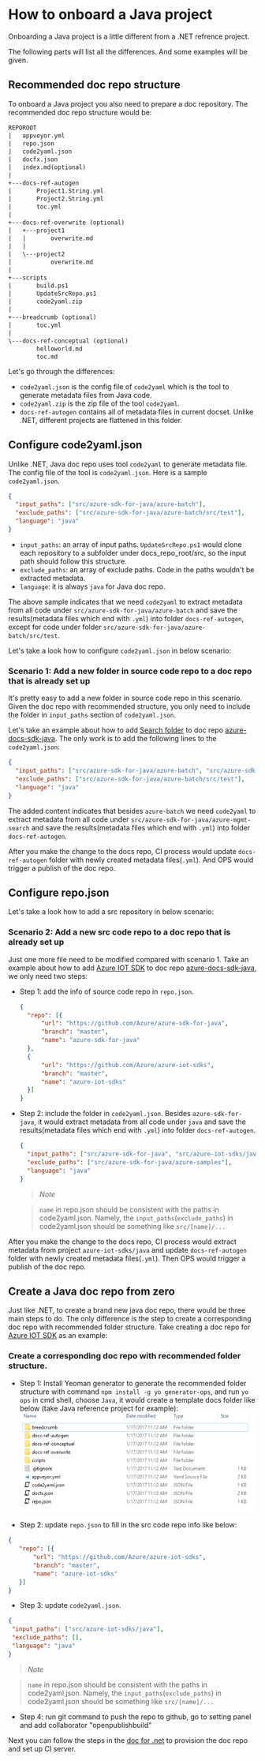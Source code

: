 # How to onboard a Java project

Onboarding a Java project is a little different from a .NET refrence project.

The following parts will list all the differences. And some examples will be given.

## Recommended doc repo structure

To onboard a Java project you also need to prepare a doc repository. The recommended doc repo structure would be:

```
REPOROOT
|   appveyor.yml
|   repo.json
|   code2yaml.json
|   docfx.json
|   index.md(optional)
|
+---docs-ref-autogen
|       Project1.String.yml
|       Project2.String.yml
|       toc.yml
|
+---docs-ref-overwrite (optional)
|   +---project1
|   |       overwrite.md
|   |
|   \---project2
|           overwrite.md
|
+---scripts
|       build.ps1
|       UpdateSrcRepo.ps1
|       code2yaml.zip
|
+---breadcrumb (optional)
|       toc.yml
|
\---docs-ref-conceptual (optional)
        helloworld.md
        toc.md
```

Let's go through the differences:
* `code2yaml.json` is the config file of `code2yaml` which is the tool to generate metadata files from Java code.
* `code2yaml.zip` is the zip file of the tool `code2yaml`.
* `docs-ref-autogen` contains all of metadata files in current docset. Unlike .NET, different projects are flattened in this folder.

## Configure code2yaml.json

Unlike .NET, Java doc repo uses tool `code2yaml` to generate metadata file. The config file of the tool is `code2yaml.json`.
Here is a sample `code2yaml.json`.

```json
{
  "input_paths": ["src/azure-sdk-for-java/azure-batch"],
  "exclude_paths": ["src/azure-sdk-for-java/azure-batch/src/test"],
  "language": "java"
}
```

* `input_paths`: an array of input paths. `UpdateSrcRepo.ps1` would clone each repository to a subfolder under docs_repo_root/src, so the input path should follow this structure.
* `exclude_paths`: an array of exclude paths. Code in the paths wouldn't be extracted metadata.
* `language`: it is always `java` for Java doc repo.

The above sample indicates that we need `code2yaml` to extract metadata from all code under `src/azure-sdk-for-java/azure-batch` and save the results(metadata files which end with `.yml`) into folder `docs-ref-autogen`, except for code under folder `src/azure-sdk-for-java/azure-batch/src/test`.

Let's take a look how to configure `code2yaml.json` in below scenario:

### Scenario 1: Add a new folder in source code repo to a doc repo that is already set up

It's pretty easy to add a new folder in source code repo in this scenario. Given the doc repo with recommended structure, you only need to include the folder in `input_paths` section of `code2yaml.json`.

Let's take an example about how to add [Search folder](https://github.com/Azure/azure-sdk-for-java/tree/master/azure-mgmt-search) to doc repo [azure-docs-sdk-java](https://github.com/Azure/azure-docs-sdk-java). The only work is to add the following lines to the `code2yaml.json`:

```json
{
  "input_paths": ["src/azure-sdk-for-java/azure-batch", "src/azure-sdk-for-java/azure-mgmt-search"],
  "exclude_paths": ["src/azure-sdk-for-java/azure-batch/src/test"],
  "language": "java"
}
```
The added content indicates that besides `azure-batch` we need `code2yaml` to extract metadata from all code under `src/azure-sdk-for-java/azure-mgmt-search` and save the results(metadata files which end with `.yml`) into folder `docs-ref-autogen`.

After you make the change to the docs repo, CI process would update `docs-ref-autogen` folder with newly created metadata files(`.yml`). And OPS would trigger a publish of the doc repo.

## Configure repo.json

Let's take a look how to add a src repository in below scenario:

### Scenario 2: Add a new src code repo to a doc repo that is already set up

Just one more file need to be modified compared with scenario 1. Take an example about how to add [Azure IOT SDK](https://github.com/Azure/azure-iot-sdks) to doc repo [azure-docs-sdk-java](https://github.com/Azure/azure-docs-sdk-java), we only need two steps:

* Step 1: add the info of source code repo in `repo.json`.

  ```json
  {
    "repo": [{
        "url": "https://github.com/Azure/azure-sdk-for-java",
        "branch": "master",
        "name": "azure-sdk-for-java"
    },
    {
        "url": "https://github.com/Azure/azure-iot-sdks",
        "branch": "master",
        "name": "azure-iot-sdks"
    }]
  }
  ```

* Step 2: include the folder in `code2yaml.json`. Besides `azure-sdk-for-java`, it would extract metadata from all code under `java` and save the results(metadata files which end with `.yml`) into folder `docs-ref-autogen`.

  ```json
  {
    "input_paths": ["src/azure-sdk-for-java", "src/azure-iot-sdks/java"],
    "exclude_paths": ["src/azure-sdk-for-java/azure-samples"],
    "language": "java"
  }
  ```

  > *Note*

  > `name` in repo.json should be consistent with the paths in code2yaml.json.
  > Namely, the `input_paths`(`exclude_paths`) in code2yaml.json should be something like `src/[name]/...`

After you make the change to the docs repo, CI process would extract metadata from project `azure-iot-sdks/java` and update `docs-ref-autogen` folder with newly created metadata files(`.yml`). Then OPS would trigger a publish of the doc repo.

## Create a Java doc repo from zero

Just like .NET, to create a brand new java doc repo, there would be three main steps to do. The only difference is the step to create a corresponding doc repo with recommended folder structure. Take creating a doc repo for [Azure IOT SDK](https://github.com/Azure/azure-iot-sdks) as an example:

### Create a corresponding doc repo with recommended folder structure.

* Step 1: Install Yeoman generator to generate the recommended folder structure with command `npm install -g yo generator-ops`, and run `yo ops` in cmd shell, choose `Java`, it would create a template docs folder like below (take Java reference project for example):
   ![](../images/auto_generated_java_docs_from_template.png)

* Step 2: update `repo.json` to fill in the src code repo info like below:
 
 ```json
 {
	"repo": [{
        "url": "https://github.com/Azure/azure-iot-sdks",
        "branch": "master",
        "name": "azure-iot-sdks"
    }]
}
 ```
 
* Step 3: update `code2yaml.json`.
 
 ```json
 {
  "input_paths": ["src/azure-iot-sdks/java"],
  "exclude_paths": [],
  "language": "java"
}
 ```

 > *Note*

 > `name` in repo.json should be consistent with the paths in code2yaml.json.
 > Namely, the `input_paths`(`exclude_paths`) in code2yaml.json should be something like `src/[name]/...`

* Step 4: run git command to push the repo to github, go to setting panel and add collaborator "openpublishbuild"
 
Next you can follow the steps in the [doc for .net](howto-onboard-reference-project.md) to provision the doc repo and set up CI server.
